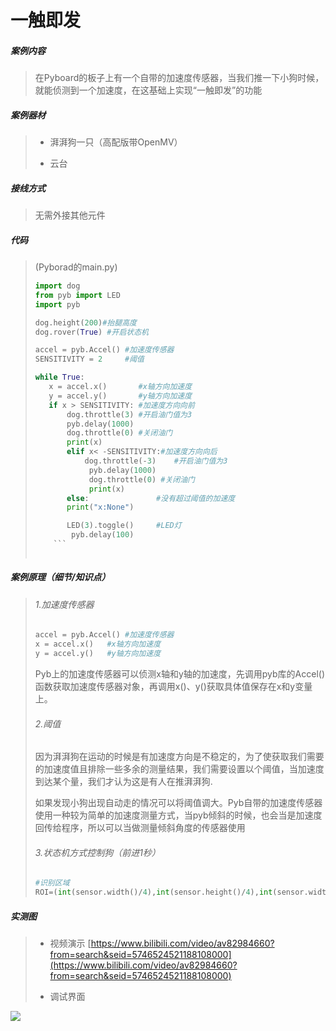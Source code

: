 

# 一触即发

##### 案例内容

>​	在Pyboard的板子上有一个自带的加速度传感器，当我们推一下小狗时候，就能侦测到一个加速度，在这基础上实现“一触即发”的功能

##### 案例器材

>* 湃湃狗一只（高配版带OpenMV）
>
>* 云台
>

##### 接线方式

>无需外接其他元件

##### 代码

>(Pyborad的main.py)
>
>```python
>import dog
>from pyb import LED
>import pyb
>
>dog.height(200)#抬腿高度
>dog.rover(True) #开启状态机
>
>accel = pyb.Accel() #加速度传感器
>SENSITIVITY = 2     #阈值
>
>while True:
>    x = accel.x()       #x轴方向加速度
>    y = accel.y()       #y轴方向加速度
>    if x > SENSITIVITY: #加速度方向向前
>        dog.throttle(3) #开启油门值为3
>        pyb.delay(1000)
>        dog.throttle(0) #关闭油门
>        print(x)
>        elif x< -SENSITIVITY:#加速度方向向后
>            dog.throttle(-3)    #开启油门值为3
>             pyb.delay(1000)
>             dog.throttle(0) #关闭油门
>             print(x)
>        else:               #没有超过阈值的加速度
>        print("x:None")
>
>        LED(3).toggle()     #LED灯
>         pyb.delay(100)
>     ```
>     

##### 案例原理（细节/知识点）

>###### 1.加速度传感器
>
>  ```python
>accel = pyb.Accel() #加速度传感器
>x = accel.x()   #x轴方向加速度
>y = accel.y()   #y轴方向加速度
>  ```
>
>​	Pyb上的加速度传感器可以侦测x轴和y轴的加速度，先调用pyb库的Accel()函数获取加速度传感器对象，再调用x()、y()获取具体值保存在x和y变量上。
>
>###### 2.阈值
>
>   ​	因为湃湃狗在运动的时候是有加速度方向是不稳定的，为了使获取我们需要的加速度值且排除一些多余的测量结果，我们需要设置以个阈值，当加速度到达某个量，我们才认为这是有人在推湃湃狗.
>
>   ​	如果发现小狗出现自动走的情况可以将阈值调大。Pyb自带的加速度传感器使用一种较为简单的加速度测量方式，当pyb倾斜的时候，也会当是加速度回传给程序，所以可以当做测量倾斜角度的传感器使用
>
>###### 3.状态机方式控制狗（前进1秒）
>
> ```python
>#识别区域
>ROI=(int(sensor.width()/4),int(sensor.height()/4),int(sensor.width()/2),int(sensor.height()/2))
> ```
>

##### 实测图

>- 视频演示 [https://www.bilibili.com/video/av82984660?from=search&seid=5746524521188108000](https://www.bilibili.com/video/av82984660?from=search&seid=5746524521188108000)
>
>- 调试界面
>

![](/pic/ch5/5.1.3/1.png)   